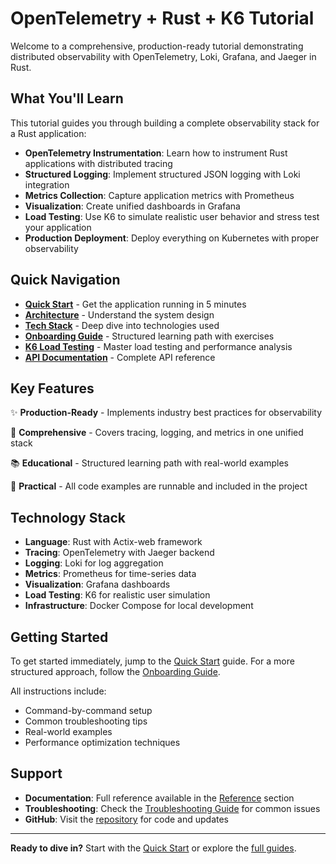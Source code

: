 # OpenTelemetry + Rust + K6 Tutorial

Welcome to a comprehensive, production-ready tutorial demonstrating distributed observability with OpenTelemetry, Loki, Grafana, and Jaeger in Rust.

## What You'll Learn

This tutorial guides you through building a complete observability stack for a Rust application:

- **OpenTelemetry Instrumentation**: Learn how to instrument Rust applications with distributed tracing
- **Structured Logging**: Implement structured JSON logging with Loki integration
- **Metrics Collection**: Capture application metrics with Prometheus
- **Visualization**: Create unified dashboards in Grafana
- **Load Testing**: Use K6 to simulate realistic user behavior and stress test your application
- **Production Deployment**: Deploy everything on Kubernetes with proper observability

## Quick Navigation

- [**Quick Start**](getting-started/QUICKSTART.md) - Get the application running in 5 minutes
- [**Architecture**](guides/ARCHITECTURE.md) - Understand the system design
- [**Tech Stack**](guides/TECH-STACK.md) - Deep dive into technologies used
- [**Onboarding Guide**](guides/ONBOARDING.md) - Structured learning path with exercises
- [**K6 Load Testing**](guides/k6-testing.md) - Master load testing and performance analysis
- [**API Documentation**](api/endpoints.md) - Complete API reference

## Key Features

✨ **Production-Ready** - Implements industry best practices for observability

🚀 **Comprehensive** - Covers tracing, logging, and metrics in one unified stack

📚 **Educational** - Structured learning path with real-world examples

🔧 **Practical** - All code examples are runnable and included in the project

## Technology Stack

- **Language**: Rust with Actix-web framework
- **Tracing**: OpenTelemetry with Jaeger backend
- **Logging**: Loki for log aggregation
- **Metrics**: Prometheus for time-series data
- **Visualization**: Grafana dashboards
- **Load Testing**: K6 for realistic user simulation
- **Infrastructure**: Docker Compose for local development

## Getting Started

To get started immediately, jump to the [Quick Start](getting-started/QUICKSTART.md) guide. For a more structured approach, follow the [Onboarding Guide](guides/ONBOARDING.md).

All instructions include:
- Command-by-command setup
- Common troubleshooting tips
- Real-world examples
- Performance optimization techniques

## Support

- **Documentation**: Full reference available in the [Reference](reference/commands.md) section
- **Troubleshooting**: Check the [Troubleshooting Guide](reference/troubleshooting.md) for common issues
- **GitHub**: Visit the [repository](https://github.com/Shion1305/otel-tutorial-rust) for code and updates

---

**Ready to dive in?** Start with the [Quick Start](getting-started/QUICKSTART.md) or explore the [full guides](guides/ARCHITECTURE.md).
